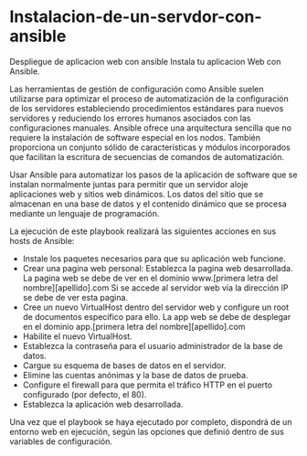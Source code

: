 # Instalacion-de-un-servdor-con-ansible
Despliegue de aplicacion web con ansible
Instala tu aplicacion Web con Ansible.

Las herramientas de gestión de configuración como Ansible suelen utilizarse para optimizar el proceso de automatización de la configuración de los servidores estableciendo procedimientos estándares para nuevos servidores y reduciendo los errores humanos asociados con las configuraciones manuales.
Ansible ofrece una arquitectura sencilla que no requiere la instalación de software especial en los nodos. También proporciona un conjunto sólido de características y módulos incorporados que facilitan la escritura de secuencias de comandos de automatización.




Usar Ansible para automatizar los pasos de la aplicación de software que se instalan normalmente juntas para permitir que un servidor aloje aplicaciones web y sitios web dinámicos. Los datos del sitio que se almacenan en una base de datos y el contenido dinámico que se procesa mediante un lenguaje de programación.

La ejecución de este playbook realizará las siguientes acciones en sus hosts de Ansible:
- Instale los paquetes necesarios para que su aplicación web funcione.
- Crear una pagina web personal:
    Establezca la pagina web desarrollada.
    La pagina web se debe de ver en el dominio www.[primera letra del nombre][apellido].com
    Si se accede al servidor web vía la dirección IP se debe de ver esta pagina.
- Cree un nuevo VirtualHost dentro del servidor web y configure un root de documentos específico para ello.
     La app web se debe de desplegar en el dominio app.[primera letra del nombre][apellido].com
- Habilite el nuevo VirtualHost.
- Establezca la contraseña para el usuario administrador de la base de datos.
- Cargue su esquema de bases de datos en el servidor.
- Elimine las cuentas anónimas y la base de datos de prueba.
- Configure el firewall para que permita el tráfico HTTP en el puerto configurado (por defecto, el 80).
- Establezca la aplicación web desarrollada.

Una vez que el playbook se haya ejecutado por completo, dispondrá de un entorno web en ejecución, según las opciones que definió dentro de sus variables de configuración.
